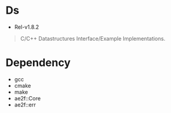 # Ds
- Rel-v1.8.2
> C/C++ Datastructures Interface/Example Implementations.

# Dependency
- gcc
- cmake
- make
- ae2f::Core
- ae2f::err